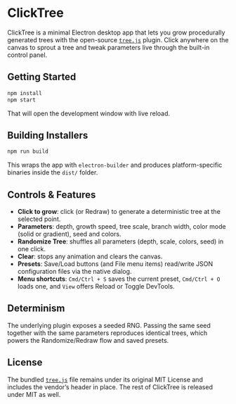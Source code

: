 # ClickTree

ClickTree is a minimal Electron desktop app that lets you grow procedurally generated trees with the open-source [`tree.js`](vendor/tree.js) plugin. Click anywhere on the canvas to sprout a tree and tweak parameters live through the built-in control panel.

## Getting Started

```bash
npm install
npm start
```

That will open the development window with live reload.

## Building Installers

```bash
npm run build
```

This wraps the app with `electron-builder` and produces platform-specific binaries inside the `dist/` folder.

## Controls & Features

- **Click to grow**: click (or Redraw) to generate a deterministic tree at the selected point.
- **Parameters**: depth, growth speed, tree scale, branch width, color mode (solid or gradient), seed and colors.
- **Randomize Tree**: shuffles all parameters (depth, scale, colors, seed) in one click.
- **Clear**: stops any animation and clears the canvas.
- **Presets**: Save/Load buttons (and File menu items) read/write JSON configuration files via the native dialog.
- **Menu shortcuts**: `Cmd/Ctrl + S` saves the current preset, `Cmd/Ctrl + O` loads one, and `View` offers Reload or Toggle DevTools.

## Determinism

The underlying plugin exposes a seeded RNG. Passing the same seed together with the same parameters reproduces identical trees, which powers the Randomize/Redraw flow and saved presets.

## License

The bundled [`tree.js`](vendor/tree.js) file remains under its original MIT License and includes the vendor’s header in place. The rest of ClickTree is released under MIT as well.

